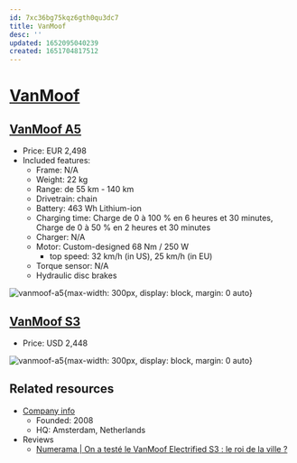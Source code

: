 ```yaml
---
id: 7xc36bg75kqz6gth0qu3dc7
title: VanMoof
desc: ''
updated: 1652095040239
created: 1651704817512
---
```

# [VanMoof](https://www.vanmoof.com/en-US)

## [VanMoof A5](https://www.vanmoof.com/fr-FR/a5)

- Price: EUR 2,498
- Included features:
    - Frame: N/A
    - Weight: 22 kg
    - Range: de 55 km - 140 km
    - Drivetrain: chain
    - Battery: 463 Wh Lithium-ion
    - Charging time: Charge de 0 à 100 % en 6 heures et 30 minutes, Charge de 0 à 50 % en 2 heures et 30 minutes
    - Charger: N/A
    - Motor: Custom-designed 68 Nm / 250 W
        - top speed: 32 km/h (in US), 25 km/h (in EU)
    - Torque sensor: N/A
    - Hydraulic disc brakes

![vanmoof-a5](https://th.bing.com/th/id/OIP.AF_d2V_xYod7Zfl-G2ofwQHaDt?w=342&h=174&c=7&r=0&o=5&dpr=1.25&pid=1.7){max-width: 300px, display: block, margin: 0 auto}

## [VanMoof S3](https://www.vanmoof.com/en-US/s3?color=dark)

- Price: USD 2,448

![vanmoof-a5](https://www.vanmoof.com/sites/default/files/2021-04/D_S3Dark_2_0.jpg){max-width: 300px, display: block, margin: 0 auto}

## Related resources

- [Company info](https://fr.wikipedia.org/wiki/VanMoof)
    - Founded: 2008
    - HQ: Amsterdam, Netherlands
- Reviews
    - [Numerama | On a testé le VanMoof Electrified S3 : le roi de la ville ?](https://www.youtube.com/watch?v=akYir43IzRA)
